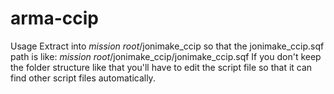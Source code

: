 arma-ccip
=========

Usage
Extract into *mission root*/jonimake_ccip so that the jonimake_ccip.sqf path is like: *mission root*/jonimake_ccip/jonimake_ccip.sqf
If you don't keep the folder structure like that you'll have to edit the script file so that it can find other script files automatically.
